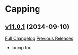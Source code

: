 # Capping

## [v11.0.1](https://github.com/BigWigsMods/Capping/tree/v11.0.1) (2024-09-10)
[Full Changelog](https://github.com/BigWigsMods/Capping/compare/v11.0.0...v11.0.1) [Previous Releases](https://github.com/BigWigsMods/Capping/releases)

- bump toc  
